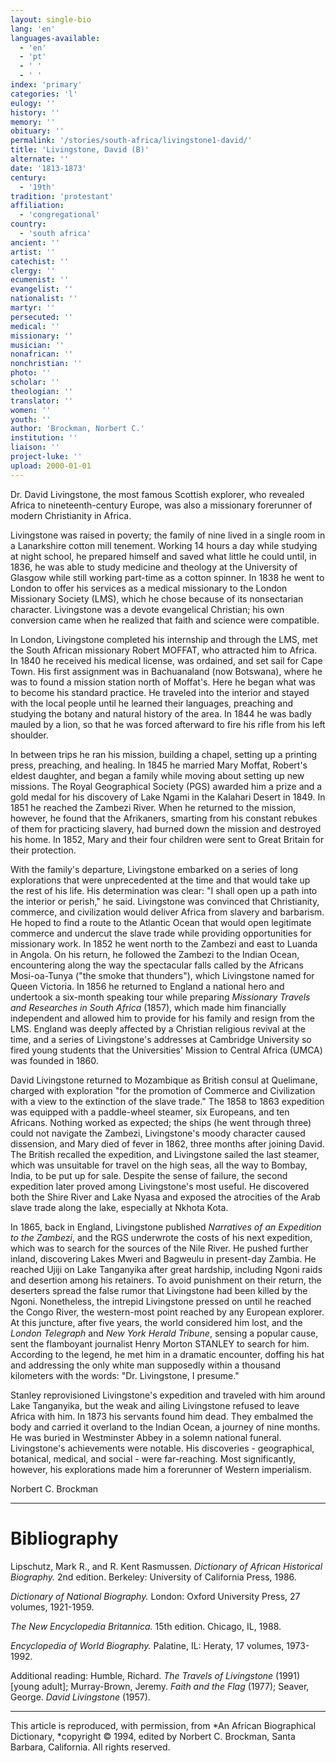 ```yaml
---
layout: single-bio
lang: 'en'
languages-available:
  - 'en'
  - 'pt'
  - ' '
  - ' '
index: 'primary'
categories: 'l'
eulogy: ''
history: ''
memory: ''
obituary: ''
permalink: '/stories/south-africa/livingstone1-david/'
title: 'Livingstone, David (B)'
alternate: ''
date: '1813-1873'
century:
  - '19th'
tradition: 'protestant'
affiliation:
  - 'congregational'
country:
  - 'south africa'
ancient: ''
artist: ''
catechist: ''
clergy: ''
ecumenist: ''
evangelist: ''
nationalist: ''
martyr: ''
persecuted: ''
medical: ''
missionary: ''
musician: ''
nonafrican: ''
nonchristian: ''
photo: ''
scholar: ''
theologian: ''
translator: ''
women: ''
youth: ''
author: 'Brockman, Norbert C.'
institution: ''
liaison: ''
project-luke: ''
upload: 2000-01-01
---
```



Dr. David Livingstone, the most famous Scottish explorer, who revealed Africa to nineteenth-century Europe, was also a missionary forerunner of modern Christianity in Africa.

Livingstone was raised in poverty; the family of nine lived in a single room in a Lanarkshire cotton mill tenement. Working 14 hours a day while studying at night school, he prepared himself and saved what little he could until, in 1836, he was able to study medicine and theology at the University of Glasgow while still working part-time as a cotton spinner. In 1838 he went to London to offer his services as a medical missionary to the London Missionary Society (LMS), which he chose because of its nonsectarian character. Livingstone was a devote evangelical Christian; his own conversion came when he realized that faith and science were compatible.

In London, Livingstone completed his internship and through the LMS, met the South African missionary Robert MOFFAT, who attracted him to Africa. In 1840 he received his medical license, was ordained, and set sail for Cape Town. His first assignment was in Bachuanaland (now Botswana), where he was to found a mission station north of Moffat's. Here he began what was to become his standard practice. He traveled into the interior and stayed with the local people until he learned their languages, preaching and studying the botany and natural history of the area. In 1844 he was badly mauled by a lion, so that he was forced afterward to fire his rifle from his left shoulder.

In between trips he ran his mission, building a chapel, setting up a printing press, preaching, and healing. In 1845 he married Mary Moffat, Robert's eldest daughter, and began a family while moving about setting up new missions. The Royal Geographical Society (PGS) awarded him a prize and a gold medal for his discovery of Lake Ngami in the Kalahari Desert in 1849. In 1851 he reached the Zambezi River. When he returned to the mission, however, he found that the Afrikaners, smarting from his constant rebukes of them for practicing slavery, had burned down the mission and destroyed his home. In 1852, Mary and their four children were sent to Great Britain for their protection.

With the family's departure, Livingstone embarked on a series of long explorations that were unprecedented at the time and that would take up the rest of his life. His determination was clear: "I shall open up a path into the interior or perish," he said. Livingstone was convinced that Christianity, commerce, and civilization would deliver Africa from slavery and barbarism. He hoped to find a route to the Atlantic Ocean that would open legitimate commerce and undercut the slave trade while providing opportunities for missionary work. In 1852 he went north to the Zambezi and east to Luanda in Angola. On his return, he followed the Zambezi to the Indian Ocean, encountering along the way the spectacular falls called by the Africans Mosi-oa-Tunya ("the smoke that thunders"), which Livingstone named for Queen Victoria. In 1856 he returned to England a national hero and undertook a six-month speaking tour while preparing *Missionary Travels and Researches in South Africa* (1857), which made him financially independent and allowed him to provide for his family and resign from the LMS. England was deeply affected by a Christian religious revival at the time, and a series of Livingstone's addresses at Cambridge University so fired young students that the Universities' Mission to Central Africa (UMCA) was founded in 1860.

David Livingstone returned to Mozambique as British consul at Quelimane, charged with exploration "for the promotion of Commerce and Civilization with a view to the extinction of the slave trade." The 1858 to 1863 expedition was equipped with a paddle-wheel steamer, six Europeans, and ten Africans. Nothing worked as expected; the ships (he went through three) could not navigate the Zambezi, Livingstone's moody character caused dissension, and Mary died of fever in 1862, three months after joining David. The British recalled the expedition, and Livingstone sailed the last steamer, which was unsuitable for travel on the high seas, all the way to Bombay, India, to be put up for sale. Despite the sense of failure, the second expedition later proved among Livingstone's most useful. He discovered both the Shire River and Lake Nyasa and exposed the atrocities of the Arab slave trade along the lake, especially at Nkhota Kota.

In 1865, back in England, Livingstone published *Narratives of an Expedition to the Zambezi*, and the RGS underwrote the costs of his next expedition, which was to search for the sources of the Nile River. He pushed further inland, discovering Lakes Mweri and Bagweulu in present-day Zambia. He reached Ujiji on Lake Tanganyika after great hardship, including Ngoni raids and desertion among his retainers. To avoid punishment on their return, the deserters spread the false rumor that Livingstone had been killed by the Ngoni. Nonetheless, the intrepid Livingstone pressed on until he reached the Congo River, the western-most point reached by any European explorer. At this juncture, after five years, the world considered him lost, and the *London Telegraph* and *New York Herald Tribune*, sensing a popular cause, sent the flamboyant journalist Henry Morton STANLEY to search for him. According to the legend, he met him in a dramatic encounter, doffing his hat and addressing the only white man supposedly within a thousand kilometers with the words: "Dr. Livingstone, I presume."

Stanley reprovisioned Livingstone's expedition and traveled with him around Lake Tanganyika, but the weak and ailing Livingstone refused to leave Africa with him. In 1873 his servants found him dead. They embalmed the body and carried it overland to the Indian Ocean, a journey of nine months. He was buried in Westminster Abbey in a solemn national funeral. Livingstone's achievements were notable. His discoveries - geographical, botanical, medical, and social - were far-reaching. Most significantly, however, his explorations made him a forerunner of Western imperialism.

Norbert C. Brockman

---

# Bibliography

Lipschutz, Mark R., and R. Kent Rasmussen.  *Dictionary of African Historical Biography.*  2nd edition.  Berkeley: University of California Press, 1986.

*Dictionary of National Biography.*  London: Oxford University Press, 27 volumes, 1921-1959.

*The New Encyclopedia Britannica.*  15th edition.  Chicago, IL, 1988.

*Encyclopedia of World Biography.*  Palatine, IL: Heraty, 17 volumes, 1973-1992.

Additional reading: Humble, Richard. *The Travels of Livingstone* (1991) [young adult]; Murray-Brown, Jeremy. *Faith and the Flag* (1977); Seaver, George. *David Livingstone* (1957).

---

This article is reproduced, with permission, from *An African Biographical Dictionary, *copyright &copy; 1994, edited by Norbert C. Brockman, Santa Barbara, California. All rights reserved.